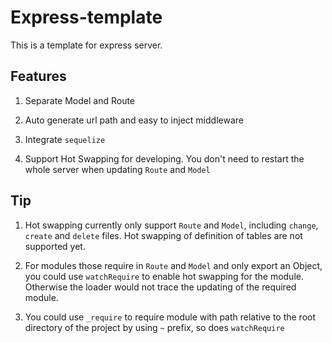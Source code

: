 # Express-template

This is a template for express server.

## Features

1. Separate Model and Route

2. Auto generate url path and easy to inject middleware

3. Integrate `sequelize`

4. Support Hot Swapping for developing. You don't need to restart the whole server when updating `Route` and `Model`

## Tip

1. Hot swapping currently only support `Route` and `Model`, including `change`, `create` and `delete` files. Hot swapping of definition of tables are not supported yet.

2. For modules those require in `Route` and `Model` and only export an Object, you could use `watchRequire` to enable hot swapping for the module. Otherwise the loader would not trace the updating of the required module.

3. You could use `_require` to require module with path relative to the root directory of the project by using `~` prefix, so does `watchRequire`